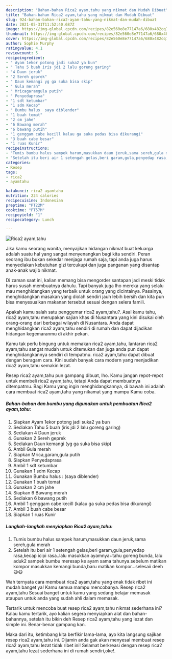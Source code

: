 ```yaml
---
description: "Bahan-bahan Rica2 ayam,tahu yang nikmat dan Mudah Dibuat"
title: "Bahan-bahan Rica2 ayam,tahu yang nikmat dan Mudah Dibuat"
slug: 924-bahan-bahan-rica2-ayam-tahu-yang-nikmat-dan-mudah-dibuat
date: 2021-05-31T11:52:40.687Z
image: https://img-global.cpcdn.com/recipes/82e560e8e77147a6/680x482cq70/rica2-ayamtahu-foto-resep-utama.jpg
thumbnail: https://img-global.cpcdn.com/recipes/82e560e8e77147a6/680x482cq70/rica2-ayamtahu-foto-resep-utama.jpg
cover: https://img-global.cpcdn.com/recipes/82e560e8e77147a6/680x482cq70/rica2-ayamtahu-foto-resep-utama.jpg
author: Sophie Murphy
ratingvalue: 4.1
reviewcount: 5
recipeingredient:
- " Ayam 1ekor potong jadi suka2 ya bun"
- " Tahu 5 buah iris jdi 2 lalu goreng garing"
- "4 Daun jeruk"
- "2 Sereh geprek"
- " Daun kemangi yg ga suka bisa skip"
- " Gula merah"
- " Mricagaramgula putih"
- " Penyedaprasa"
- "1 sdt ketumbar"
- "1 sdm Kecap"
- " Bumbu halus  saya diblender"
- "1 buah tomat"
- "2 cm jahe"
- "6 Bawang merah"
- "6 bawang putih"
- "1 genggam cabe kecill kalau ga suka pedas bisa dikurangi"
- "3 buah cabe besar"
- "1 ruas Kunir"
recipeinstructions:
- "Tumis bumbu halus sampek harum,masukkan daun jeruk,sama sereh,gula merah"
- "Setelah itu beri air 1 setengah gelas,beri garam,gula,penyedap rasa,kecap icipi rasa..lalu masukkan ayamnya+tahu goreng bunda, lalu aduk2 sampek bumbu meresap ke ayam sama tahunya.sebelum matikan kompor masukkan kemangi bunda,baru matikan kompor...selesaii deeh 😃😃"
categories:
- Resep
tags:
- rica2
- ayamtahu

katakunci: rica2 ayamtahu 
nutrition: 224 calories
recipecuisine: Indonesian
preptime: "PT22M"
cooktime: "PT57M"
recipeyield: "1"
recipecategory: Lunch

---
```



![Rica2 ayam,tahu](https://img-global.cpcdn.com/recipes/82e560e8e77147a6/680x482cq70/rica2-ayamtahu-foto-resep-utama.jpg)

Jika kamu seorang wanita, menyajikan hidangan nikmat buat keluarga adalah suatu hal yang sangat menyenangkan bagi kita sendiri. Peran seorang ibu bukan sekedar menjaga rumah saja, tapi anda juga harus menyediakan kebutuhan gizi tercukupi dan juga panganan yang disantap anak-anak wajib nikmat.

Di zaman  saat ini, kalian memang bisa mengorder santapan jadi meski tidak harus susah membuatnya dahulu. Tapi banyak juga lho mereka yang selalu mau menghidangkan yang terbaik untuk orang yang dicintainya. Pasalnya, menghidangkan masakan yang diolah sendiri jauh lebih bersih dan kita pun bisa menyesuaikan makanan tersebut sesuai dengan selera famili. 



Apakah kamu salah satu penggemar rica2 ayam,tahu?. Asal kamu tahu, rica2 ayam,tahu merupakan sajian khas di Nusantara yang kini disukai oleh orang-orang dari berbagai wilayah di Nusantara. Anda dapat menghidangkan rica2 ayam,tahu sendiri di rumah dan dapat dijadikan hidangan kegemaranmu di akhir pekan.

Kamu tak perlu bingung untuk memakan rica2 ayam,tahu, lantaran rica2 ayam,tahu sangat mudah untuk ditemukan dan juga anda pun dapat menghidangkannya sendiri di tempatmu. rica2 ayam,tahu dapat dibuat dengan beragam cara. Kini sudah banyak cara modern yang menjadikan rica2 ayam,tahu semakin lezat.

Resep rica2 ayam,tahu pun gampang dibuat, lho. Kamu jangan repot-repot untuk membeli rica2 ayam,tahu, tetapi Anda dapat membuatnya ditempatmu. Bagi Kamu yang ingin menghidangkannya, di bawah ini adalah cara membuat rica2 ayam,tahu yang nikamat yang mampu Kamu coba.

<!--inarticleads1-->

##### Bahan-bahan dan bumbu yang digunakan untuk pembuatan Rica2 ayam,tahu:

1. Siapkan  Ayam 1ekor potong jadi suka2 ya bun
1. Sediakan  Tahu 5 buah (iris jdi 2 lalu goreng garing)
1. Sediakan 4 Daun jeruk
1. Gunakan 2 Sereh geprek
1. Sediakan  Daun kemangi (yg ga suka bisa skip)
1. Ambil  Gula merah
1. Siapkan  Mrica,garam,gula putih
1. Siapkan  Penyedaprasa
1. Ambil 1 sdt ketumbar
1. Gunakan 1 sdm Kecap
1. Gunakan  Bumbu halus : (saya diblender)
1. Gunakan 1 buah tomat
1. Gunakan 2 cm jahe
1. Siapkan 6 Bawang merah
1. Sediakan 6 bawang putih
1. Ambil 1 genggam cabe kecill (kalau ga suka pedas bisa dikurangi)
1. Ambil 3 buah cabe besar
1. Siapkan 1 ruas Kunir




<!--inarticleads2-->

##### Langkah-langkah menyiapkan Rica2 ayam,tahu:

1. Tumis bumbu halus sampek harum,masukkan daun jeruk,sama sereh,gula merah
1. Setelah itu beri air 1 setengah gelas,beri garam,gula,penyedap rasa,kecap icipi rasa..lalu masukkan ayamnya+tahu goreng bunda, lalu aduk2 sampek bumbu meresap ke ayam sama tahunya.sebelum matikan kompor masukkan kemangi bunda,baru matikan kompor...selesaii deeh 😃😃




Wah ternyata cara membuat rica2 ayam,tahu yang enak tidak ribet ini mudah banget ya! Kamu semua mampu mencobanya. Resep rica2 ayam,tahu Sesuai banget untuk kamu yang sedang belajar memasak ataupun untuk anda yang sudah ahli dalam memasak.

Tertarik untuk mencoba buat resep rica2 ayam,tahu nikmat sederhana ini? Kalau kamu tertarik, ayo kalian segera menyiapkan alat dan bahan-bahannya, setelah itu bikin deh Resep rica2 ayam,tahu yang lezat dan simple ini. Benar-benar gampang kan. 

Maka dari itu, ketimbang kita berfikir lama-lama, ayo kita langsung sajikan resep rica2 ayam,tahu ini. Dijamin anda gak akan menyesal membuat resep rica2 ayam,tahu lezat tidak ribet ini! Selamat berkreasi dengan resep rica2 ayam,tahu lezat sederhana ini di rumah sendiri,oke!.

